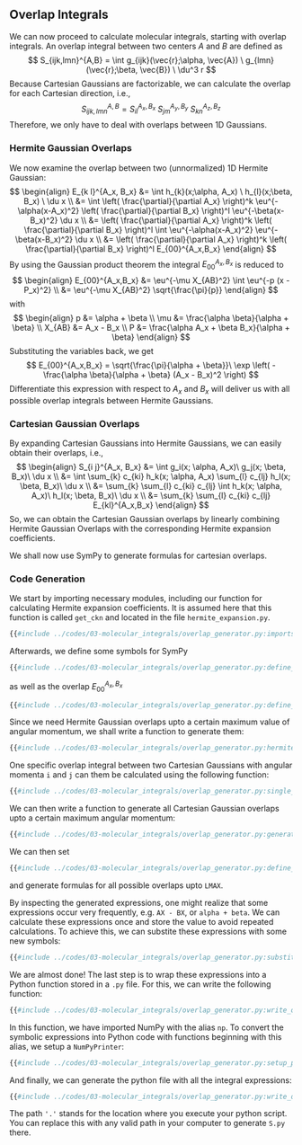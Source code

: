 ## Overlap Integrals

We can now proceed to calculate molecular integrals, starting with 
overlap integrals. An overlap integral between two centers $A$ and 
$B$ are defined as
$$
S_{ijk,lmn}^{A,B} = 
  \int g_{ijk}(\vec{r};\alpha, \vec{A})
  \ g_{lmn}(\vec{r};\beta, \vec{B}) 
  \ \du^3 r
$$
Because Cartesian Gaussians are factorizable, we can calculate the overlap 
for each Cartesian direction, i.e.,
$$
S_{ijk,lmn}^{A,B} =
  S_{il}^{A_x, B_x}\ 
  S_{jm}^{A_y, B_y}\ 
  S_{kn}^{A_z, B_z} 
$$
Therefore, we only have to deal with overlaps between 1D Gaussians.

### Hermite Gaussian Overlaps
We now examine the overlap between two (unnormalized) 1D Hermite Gaussian:
$$
\begin{align}
E_{k l}^{A_x, B_x} 
  &= \int h_{k}(x;\alpha, A_x) \ h_{l}(x;\beta, B_x) \ \du x \\
  &= \int \left( \frac{\partial}{\partial A_x} \right)^k
     \eu^{-\alpha(x-A_x)^2} 
     \left( \frac{\partial}{\partial B_x} \right)^l
     \eu^{-\beta(x-B_x)^2} \du x \\
  &= \left( \frac{\partial}{\partial A_x} \right)^k 
     \left( \frac{\partial}{\partial B_x} \right)^l
  \int 
     \eu^{-\alpha(x-A_x)^2} \eu^{-\beta(x-B_x)^2} \du x \\
  &= \left( \frac{\partial}{\partial A_x} \right)^k 
     \left( \frac{\partial}{\partial B_x} \right)^l
     E_{00}^{A_x,B_x}
\end{align}
$$
By using the Gaussian product theorem the integral $E_{00}^{A_x,B_x}$ is 
reduced to
$$
\begin{align}
  E_{00}^{A_x,B_x} &= \eu^{-\mu X_{AB}^2} \int \eu^{-p (x - P_x)^2} \\
  &= \eu^{-\mu X_{AB}^2} \sqrt{\frac{\pi}{p}}
\end{align}
$$
with
$$
\begin{align}
  p &= \alpha + \beta \\
  \mu &= \frac{\alpha \beta}{\alpha + \beta} \\
  X_{AB} &= A_x - B_x \\
  P &= \frac{\alpha A_x + \beta B_x}{\alpha + \beta}
\end{align}
$$
Substituting the variables back, we get
$$
E_{00}^{A_x,B_x} = \sqrt{\frac{\pi}{\alpha + \beta}}\ 
  \exp \left( -\frac{\alpha \beta}{\alpha + \beta} (A_x - B_x)^2 \right)
$$
Differentiate this expression with respect to $A_x$ and $B_x$ will 
deliver us with all possible overlap integrals between Hermite Gaussians.

### Cartesian Gaussian Overlaps
By expanding Cartesian Gaussians into Hermite Gaussians, we can easily obtain 
their overlaps, i.e.,
$$
\begin{align}
  S_{i j}^{A_x, B_x} &= \int g_i(x; \alpha, A_x)\ g_j(x; \beta, B_x)\ \du x \\
  &= \int \sum_{k} c_{ki} h_k(x; \alpha, A_x) 
          \sum_{l} c_{lj} h_l(x; \beta, B_x)\ \du x \\
  &= \sum_{k} \sum_{l} c_{ki} c_{lj} 
    \int h_k(x; \alpha, A_x)\ h_l(x; \beta, B_x)\ \du x \\
  &= \sum_{k} \sum_{l} c_{ki} c_{lj} E_{kl}^{A_x,B_x}
\end{align}
$$
So, we can obtain the Cartesian Gaussian overlaps by linearly combining 
Hermite Gaussian Overlaps with the corresponding Hermite expansion 
coefficients.

We shall now use SymPy to generate formulas for cartesian overlaps.

### Code Generation
We start by importing necessary modules, including our function 
for calculating Hermite expansion coefficients. It is assumed here that 
this function is called `get_ckn` and located in the file `hermite_expansion.py`.
```python
{{#include ../codes/03-molecular_integrals/overlap_generator.py:imports}}
```

Afterwards, we define some symbols for SymPy
```python
{{#include ../codes/03-molecular_integrals/overlap_generator.py:define_symbols}}
```
as well as the overlap $E_{00}^{A_x, B_x}$
```python
{{#include ../codes/03-molecular_integrals/overlap_generator.py:define_s00}}
```

Since we need Hermite Gaussian overlaps upto a certain maximum 
value of angular momentum, we shall write a function to generate them:
```python
{{#include ../codes/03-molecular_integrals/overlap_generator.py:hermite_overlap_function}}
```

One specific overlap integral between two Cartesian Gaussians with 
angular momenta `i` and `j` can them be calculated using the following function:
```python
{{#include ../codes/03-molecular_integrals/overlap_generator.py:single_overlap_function}}
```

We can then write a function to generate all Cartesian Gaussian overlaps 
upto a certain maximum angular momentum:
```python
{{#include ../codes/03-molecular_integrals/overlap_generator.py:generate_overlaps_function}}
```

We can then set
```python
{{#include ../codes/03-molecular_integrals/overlap_generator.py:define_lmax}}
```
and generate formulas for all possible overlaps upto `LMAX`.

By inspecting the generated expressions, one might realize that some 
expressions occur very frequently, e.g. `AX - BX`, or `alpha + beta`. 
We can calculate these expressions once and store the value to avoid 
repeated calculations. To achieve this, we can substite these expressions 
with some new symbols:
```python
{{#include ../codes/03-molecular_integrals/overlap_generator.py:substitute_repeated_expressions}}
```

We are almost done! The last step is to wrap these expressions into a 
Python function stored in a `.py` file. For this, we can write the following 
function:
```python
{{#include ../codes/03-molecular_integrals/overlap_generator.py:write_overlaps_function}}
```

In this function, we have imported NumPy with the alias `np`. To convert 
the symbolic expressions into Python code with functions beginning with this 
alias, we setup a `NumPyPrinter`:
```python
{{#include ../codes/03-molecular_integrals/overlap_generator.py:setup_printer}}
```

And finally, we can generate the python file with all the integral expressions:
 ```python
{{#include ../codes/03-molecular_integrals/overlap_generator.py:write_overlaps}}
```
The path `'.'` stands for the location where you execute your python script. 
You can replace this with any valid path in your computer to generate 
`S.py` there.

